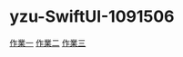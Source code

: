 # yzu-SwiftUI-1091506
[作業一](https://github.com/ivy910319/yzu-SwiftUI-1091506/blob/main/hw1.md)
[作業二](https://github.com/ivy910319/yzu-SwiftUI-1091506/blob/main/hw2.md)
[作業三](https://github.com/ivy910319/yzu-SwiftUI-1091506/blob/main/hw3.md)
